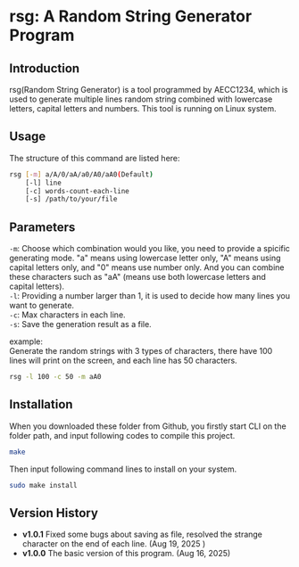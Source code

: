 # rsg: A Random String Generator Program
## Introduction
rsg(Random String Generator) is a tool programmed by AECC1234, which is used to generate multiple lines random string combined with lowercase letters, capital letters and numbers. This tool is running on Linux system.  
## Usage
The structure of this command are listed here:
```bash
rsg [-m] a/A/0/aA/a0/A0/aA0(Default)
    [-l] line
    [-c] words-count-each-line
    [-s] /path/to/your/file
```
## Parameters
`-m`: Choose which combination would you like, you need to provide a spicific generating mode. "a" means using lowercase letter only, "A" means using capital letters only, and "0" means use number only. And you can combine these characters such as "aA" (means use both lowercase letters and capital letters).   
`-l`: Providing a number larger than 1, it is used to decide how many lines you want to generate.  
`-c`: Max characters in each line.  
`-s`: Save the generation result as a file.  
  
example:  
Generate the random strings with 3 types of characters, there have 100 lines will print on the screen, and each line has 50 characters.  
```bash
rsg -l 100 -c 50 -m aA0
```
## Installation
When you downloaded these folder from Github, you firstly start CLI on the folder path, and input following codes to compile this project.  
```bash
make
```  
Then input following command lines to install on your system.  
```bash
sudo make install
```
## Version History
- **v1.0.1** Fixed some bugs about saving as file, resolved the strange character on the end of each line. (Aug 19, 2025
)  
- **v1.0.0** The basic version of this program. (Aug 16, 2025)  
